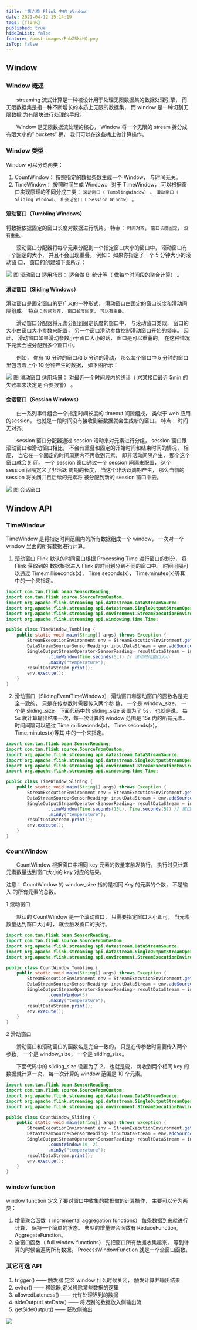 ```yaml
---
title: '第六章 Flink 中的 Window'
date: 2021-04-12 15:14:19
tags: [flink]
published: true
hideInList: false
feature: /post-images/FnbZ5kiHQ.png
isTop: false
---
```

## Window
### Window 概述

<p style="text-indent:2em">streaming 流式计算是一种被设计用于处理无限数据集的数据处理引擎， 而无限数据集是指一种不断增长的本质上无限的数据集， 而 window 是一种切割无限数据
为有限块进行处理的手段。</p>
<p style="text-indent:2em">Window 是无限数据流处理的核心， Window 将一个无限的 stream 拆分成有限大小的” buckets” 桶， 我们可以在这些桶上做计算操作。</p>

### Window 类型
Window 可以分成两类：
1. CountWindow： 按照指定的数据条数生成一个 Window， 与时间无关。
2. TimeWindow： 按照时间生成 Window。
对于 TimeWindow， 可以根据窗口实现原理的不同分成三类： `滚动窗口（ TumblingWindow）` 、 `滑动窗口（ Sliding Window）`、 `和会话窗口（ Session Window）` 。
#### 滚动窗口（Tumbling Windows）
将数据依据固定的窗口长度对数据进行切片。
特点： `时间对齐`， `窗口长度固定`， `没有重叠`。

<p style="text-indent:2em">滚动窗口分配器将每个元素分配到一个指定窗口大小的窗口中， 滚动窗口有一个固定的大小， 并且不会出现重叠。 例如： 如果你指定了一个 5 分钟大小的滚动窗
口， 窗口的创建如下图所示：</p>

![](https://tinaxiawuhao.github.io/post-images/1618471104246.png)
图 滚动窗口
适用场景： 适合做 BI 统计等（ 做每个时间段的聚合计算） 。
#### 滑动窗口（Sliding Windows）

滑动窗口是固定窗口的更广义的一种形式， 滑动窗口由固定的窗口长度和滑动间隔组成。
特点：`时间对齐`， `窗口长度固定`， `可以有重叠`。

<p style="text-indent:2em">滑动窗口分配器将元素分配到固定长度的窗口中， 与滚动窗口类似， 窗口的大小由窗口大小参数来配置， 另一个窗口滑动参数控制滑动窗口开始的频率。 因此，
滑动窗口如果滑动参数小于窗口大小的话， 窗口是可以重叠的， 在这种情况下元素会被分配到多个窗口中。</p>
<p style="text-indent:2em">例如， 你有 10 分钟的窗口和 5 分钟的滑动， 那么每个窗口中 5 分钟的窗口里包含着上个 10 分钟产生的数据， 如下图所示：</p>

![](https://tinaxiawuhao.github.io/post-images/1618471120950.png)
图 滑动窗口
适用场景： 对最近一个时间段内的统计（ 求某接口最近 5min 的失败率来决定是
否要报警） 。
#### 会话窗口（Session Windows）

<p style="text-indent:2em">由一系列事件组合一个指定时间长度的 timeout 间隙组成， 类似于 web 应用的session， 也就是一段时间没有接收到新数据就会生成新的窗口。
特点： 时间无对齐。</p>

<p style="text-indent:2em">session 窗口分配器通过 session 活动来对元素进行分组， session 窗口跟滚动窗口和滑动窗口相比， 不会有重叠和固定的开始时间和结束时间的情况， 相反， 当它在一个固定的时间周期内不再收到元素， 即非活动间隔产生， 那个这个窗口就会关
闭。 一个 session 窗口通过一个 session 间隔来配置， 这个 session 间隔定义了非活跃
周期的长度， 当这个非活跃周期产生， 那么当前的 session 将关闭并且后续的元素将
被分配到新的 session 窗口中去。</p>

![](https://tinaxiawuhao.github.io/post-images/1618471406934.png)
图 会话窗口
## Window API
### TimeWindow
TimeWindow 是将指定时间范围内的所有数据组成一个 window， 一次对一个
window 里面的所有数据进行计算。
1. 滚动窗口
Flink 默认的时间窗口根据 Processing Time 进行窗口的划分， 将 Flink 获取到的
数据根据进入 Flink 的时间划分到不同的窗口中。
时间间隔可以通过 Time.milliseconds(x)， Time.seconds(x)， Time.minutes(x)等其
中的一个来指定。
```java
import com.tan.flink.bean.SensorReading;
import com.tan.flink.source.SourceFromCustom;
import org.apache.flink.streaming.api.datastream.DataStreamSource;
import org.apache.flink.streaming.api.datastream.SingleOutputStreamOperator;
import org.apache.flink.streaming.api.environment.StreamExecutionEnvironment;
import org.apache.flink.streaming.api.windowing.time.Time;

public class TimeWindow_Tumbling {
    public static void main(String[] args) throws Exception {
        StreamExecutionEnvironment env = StreamExecutionEnvironment.getExecutionEnvironment();
        DataStreamSource<SensorReading> inputDataStream = env.addSource(new SourceFromCustom.CustomSource());
        SingleOutputStreamOperator<SensorReading> resultDataStream = inputDataStream.keyBy("id")
                .timeWindow(Time.seconds(5L)) // 滚动时间窗口大小
                .maxBy("temperature");
        resultDataStream.print();
        env.execute();
    }
}
```

2. 滑动窗口（SlidingEventTimeWindows）
滑动窗口和滚动窗口的函数名是完全一致的， 只是在传参数时需要传入两个参
数， 一个是 window_size， 一个是 sliding_size。下面代码中的 sliding_size 设置为了 5s， 也就是说， 每 5s 就计算输出结果一次，每一次计算的 window 范围是 15s 内的所有元素。
时间间隔可以通过 Time.milliseconds(x)， Time.seconds(x)， Time.minutes(x)等其
中的一个来指定。
```java
import com.tan.flink.bean.SensorReading;
import com.tan.flink.source.SourceFromCustom;
import org.apache.flink.streaming.api.datastream.DataStreamSource;
import org.apache.flink.streaming.api.datastream.SingleOutputStreamOperator;
import org.apache.flink.streaming.api.environment.StreamExecutionEnvironment;
import org.apache.flink.streaming.api.windowing.time.Time;

public class TimeWindow_Sliding {
    public static void main(String[] args) throws Exception {
        StreamExecutionEnvironment env = StreamExecutionEnvironment.getExecutionEnvironment();
        DataStreamSource<SensorReading> inputDataStream = env.addSource(new SourceFromCustom.CustomSource());
        SingleOutputStreamOperator<SensorReading> resultDataStream = inputDataStream.keyBy("id")
                .timeWindow(Time.seconds(15L), Time.seconds(5)) // 窗口大小15秒 滑动大小5秒
                .minBy("temperature");
        resultDataStream.print();
        env.execute();
    }
}
```

### CountWindow

<p style="text-indent:2em">CountWindow 根据窗口中相同 key 元素的数量来触发执行， 执行时只计算元素数量达到窗口大小的 key 对应的结果。</p>
注意： CountWindow 的 window_size 指的是相同 Key 的元素的个数， 不是输入
的所有元素的总数。

1 滚动窗口
<p style="text-indent:2em">默认的 CountWindow 是一个滚动窗口， 只需要指定窗口大小即可， 当元素数量达到窗口大小时， 就会触发窗口的执行。</p>

```java
import com.tan.flink.bean.SensorReading;
import com.tan.flink.source.SourceFromCustom;
import org.apache.flink.streaming.api.datastream.DataStreamSource;
import org.apache.flink.streaming.api.datastream.SingleOutputStreamOperator;
import org.apache.flink.streaming.api.environment.StreamExecutionEnvironment;

public class CountWindow_Tumbling {
    public static void main(String[] args) throws Exception {
        StreamExecutionEnvironment env = StreamExecutionEnvironment.getExecutionEnvironment();
        DataStreamSource<SensorReading> inputDataStream = env.addSource(new SourceFromCustom.CustomSource());
        SingleOutputStreamOperator<SensorReading> resultDataStream = inputDataStream.keyBy("id")
                .countWindow(3)
                .maxBy("temperature");
        resultDataStream.print();
        env.execute();
    }
}
```
2 滑动窗口

<p style="text-indent:2em">滑动窗口和滚动窗口的函数名是完全一致的， 只是在传参数时需要传入两个参数， 一个是 window_size， 一个是 sliding_size。</p>

<p style="text-indent:2em">下面代码中的 sliding_size 设置为了 2， 也就是说， 每收到两个相同 key 的数据就计算一次， 每一次计算的 window 范围是 10 个元素。</p>

```java
import com.tan.flink.bean.SensorReading;
import com.tan.flink.source.SourceFromCustom;
import org.apache.flink.streaming.api.datastream.DataStreamSource;
import org.apache.flink.streaming.api.datastream.SingleOutputStreamOperator;
import org.apache.flink.streaming.api.environment.StreamExecutionEnvironment;

public class CountWindow_Sliding {
    public static void main(String[] args) throws Exception {
        StreamExecutionEnvironment env = StreamExecutionEnvironment.getExecutionEnvironment();
        DataStreamSource<SensorReading> inputDataStream = env.addSource(new SourceFromCustom.CustomSource());
        SingleOutputStreamOperator<SensorReading> resultDataStream = inputDataStream.keyBy("id")
                .countWindow(10, 2)
                .minBy("temperature");
        resultDataStream.print();
        env.execute();
    }
}
```
### window function
window function 定义了要对窗口中收集的数据做的计算操作， 主要可以分为两
类：
1. 增量聚合函数（ incremental aggregation functions）
每条数据到来就进行计算， 保持一个简单的状态。 典型的增量聚合函数有
ReduceFunction, AggregateFunction。
2. 全窗口函数（ full window functions）
先把窗口所有数据收集起来， 等到计算的时候会遍历所有数据。
ProcessWindowFunction 就是一个全窗口函数。
### 其它可选 API
1. trigger() —— 触发器
定义 window 什么时候关闭， 触发计算并输出结果
2. evitor() —— 移除器,定义移除某些数据的逻辑
3. allowedLateness() —— 允许处理迟到的数据
4. sideOutputLateData() —— 将迟到的数据放入侧输出流
5. getSideOutput() —— 获取侧输出
   
![](https://tinaxiawuhao.github.io/post-images/1618472074436.png)